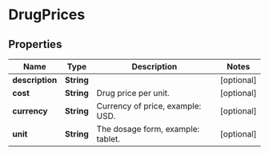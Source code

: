 # DrugPrices

## Properties
Name | Type | Description | Notes
------------ | ------------- | ------------- | -------------
**description** | **String** |  |  [optional]
**cost** | **String** | Drug price per unit. |  [optional]
**currency** | **String** | Currency of price, example: USD. |  [optional]
**unit** | **String** | The dosage form, example: tablet. |  [optional]
